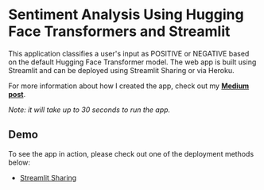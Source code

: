 # Sentiment Analysis Using Hugging Face Transformers and Streamlit
 This application classifies a user's input as POSITIVE or NEGATIVE based on the default Hugging Face Transformer model. The web app is built using Streamlit and can be deployed using Streamlit Sharing or via Heroku.
 
 For more information about how I created the app, check out my [**Medium post**](https://medium.com/@rtkilian/deploy-and-share-your-sentiment-analysis-app-using-streamlit-sharing-2ba3ca6a3ead).

*Note: it will take up to 30 seconds to run the app.*

## Demo
To see the app in action, please check out one of the deployment methods below:
* [Streamlit Sharing](https://share.streamlit.io/rtkilian/streamlit-huggingface/main/sentiment_analyser.py)
